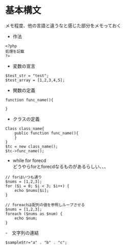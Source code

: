 # 基本構文  
メモ程度、他の言語と違うなと感じた部分をメモっておく
- 作法  
```
<?php 
処理を記載
?> 
```

- 変数の宣言  
```
$test_str = "test";
$test_array = [1,2,3,4,5];
```

- 関数の定義
```
function func_name(){

}
```

- クラスの定義
```
Class class_name{
    public function func_name(){
    }
}
$tc = new class_name();
$tc->func_name(); 
```

- while for forecd  
どうやらforとforecdなるものがあるらしい、、、
```
// forはいつも通り
$nums = [1,2,3];
for ($i = 0; $i < 3; $i++) {
    echo $nums[$i];
}

// foreachは配列の値を参照しループさせる
$nums = [1,2,3];
foreach ($nums as $num) {
    echo $num;
}

```
-　文字列の連結
```
$sampleStr="a" . "b" . "c";
```
